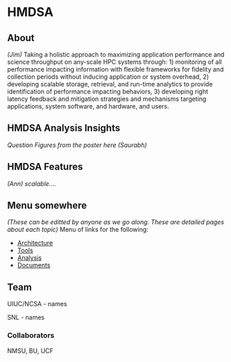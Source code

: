 HMDSA
=====

## About ## 
*(Jim)*
Taking a holistic approach to maximizing application performance and science throughput on any-scale HPC systems through: 1) monitoring of all performance impacting information with flexible frameworks for fidelity and collection periods without inducing application or system overhead, 2) developing scalable storage, retrieval, and run-time analytics to provide identification of performance impacting behaviors, 3) developing right latency feedback and mitigation strategies and mechanisms targeting applications, system software, and hardware, and users.

## HMDSA Analysis Insights ##
*Question Figures from the poster here (Saurabh)*

## HMDSA Features ##
*(Ann) scalable....*

## Menu somewhere ##
*(These can be editted by anyone as we go along. These are detailed pages about each topic)*
Menu of links for the following:
* [Architecture](arch/index.md) 
* [Tools](tools/index.md)
* [Analysis](analysis/index.md)
* [Documents](docs/index.md)

## Team ##
UIUC/NCSA - names

SNL - names

### Collaborators ###
NMSU, BU, UCF

